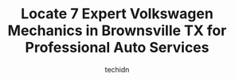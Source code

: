 ---
layout: ampstory
image: https://images.unsplash.com/photo-1574524096264-8d7e68d047f3?ixlib=rb-4.0.3&ixid=MnwxMjA3fDB8MHxwaG90by1wYWdlfHx8fGVufDB8fHx8&auto=format&fit=crop&w=640&h=853&q=80
author: techidn
featured: false
description: Trust your vehicles maintenance and repairs to the 7 best Volkswagen Mechanic in Brownsville TX, USA. With their extensive experience, cutting-edge technology, and commitment to customer sa
title: Locate 7 Expert Volkswagen Mechanics in Brownsville TX for Professional Auto Services
cover:
   title: Locate 7 Expert Volkswagen Mechanics in Brownsville TX for Professional Auto Services
   subtitle: Rickpate
   background: https://images.unsplash.com/photo-1574524096264-8d7e68d047f3?ixlib=rb-4.0.3&ixid=MnwxMjA3fDB8MHxwaG90by1wYWdlfHx8fGVufDB8fHx8&auto=format&fit=crop&w=640&h=853&q=80

pages: 
 - layout: thirds
   top: <h1>#1 Payne Brownsville Volkswagen Mitsubishi Service and Parts</h1>
   bottom: "<p>I typically have a decent experience when coming to get my vehicle serviced but today was not their day. As I sat waiting for my cars last oil change under the service</p>"
   background: https://www.knot35.com/toplist/wp-content/uploads/2023/06/best-volkswagen-mechanic-1-in-brownsville-tx-1685835381.png
   backgroundblur: true
 - layout: thirds
   top: <h1>#2 Big Bobs Garage</h1>
   bottom: "<p>6975 Paredes Line Rd suite e, Brownsville, TX 78526, United States</p>"
   background: https://www.knot35.com/toplist/wp-content/uploads/2023/06/best-volkswagen-mechanic-2-in-brownsville-tx-1685835381.jpeg
   cta:
      link: https://www.knot35.com/toplist/locate-7-expert-volkswagen-mechanics-in-brownsville-tx-for-professional-auto-services/
      text: Locate 7 Expert Volkswagen Mechanics in Brownsville TX for Professional Auto Services
 - layout: thirds
   top: <h1>#3 Sanchez A/C Auto Service</h1>
   bottom: "<p>6233 S Padre Island Hwy, Brownsville, TX 78521, United States</p>"
   background: https://www.knot35.com/toplist/wp-content/uploads/2023/06/best-volkswagen-mechanic-3-in-brownsville-tx-1685835382.jpeg
   cta:
      link: https://www.knot35.com/toplist/locate-7-expert-volkswagen-mechanics-in-brownsville-tx-for-professional-auto-services/
      text: Locate 7 Expert Volkswagen Mechanics in Brownsville TX for Professional Auto Services
 - layout: thirds
   top: <h1>#4 Boggus Tipton Express Service</h1>
   bottom: "<p>2155 Central Blvd, Brownsville, TX 78520, United States</p>"
   background: https://plus.unsplash.com/premium_photo-1664640458616-3c74f8cb4589?ixlib=rb-4.0.3&ixid=MnwxMjA3fDB8MHxwaG90by1wYWdlfHx8fGVufDB8fHx8&auto=format&fit=crop&w=640&h=853&q=80
   cta:
      link: https://www.knot35.com/toplist/locate-7-expert-volkswagen-mechanics-in-brownsville-tx-for-professional-auto-services/
      text: Locate 7 Expert Volkswagen Mechanics in Brownsville TX for Professional Auto Services
 - layout: thirds
   top: <h1>#5 AUTO TECHNOLOGY</h1>
   bottom: "<p>614 N EXPRESSWAY STE B, Brownsville, TX 78521, United States</p>"
   background: https://images.unsplash.com/photo-1597773150796-e5c14ebecbf5?ixlib=rb-4.0.3&ixid=MnwxMjA3fDB8MHxwaG90by1wYWdlfHx8fGVufDB8fHx8&auto=format&fit=crop&w=640&h=853&q=80
   cta:
      link: https://www.knot35.com/toplist/locate-7-expert-volkswagen-mechanics-in-brownsville-tx-for-professional-auto-services/
      text: Locate 7 Expert Volkswagen Mechanics in Brownsville TX for Professional Auto Services
 - layout: thirds
   top: <h1>#6 Dans Auto</h1>
   bottom: "<p>1839 Old Port Isabel Rd, Brownsville, TX 78521, United States</p>"
   background: https://images.unsplash.com/photo-1561679660-d00ee1e0dc8e?ixlib=rb-4.0.3&ixid=MnwxMjA3fDB8MHxwaG90by1wYWdlfHx8fGVufDB8fHx8&auto=format&fit=crop&w=640&h=853&q=80
   cta:
      link: https://www.knot35.com/toplist/locate-7-expert-volkswagen-mechanics-in-brownsville-tx-for-professional-auto-services/
      text: Locate 7 Expert Volkswagen Mechanics in Brownsville TX for Professional Auto Services
 - layout: thirds
   top: <h1>#7 Ramos Auto Service</h1>
   bottom: "<p>2345 E 14th St, Brownsville, TX 78521, United States</p>"
   background: https://images.unsplash.com/photo-1527066579998-dbbae57f45ce?ixlib=rb-4.0.3&ixid=MnwxMjA3fDB8MHxwaG90by1wYWdlfHx8fGVufDB8fHx8&auto=format&fit=crop&w=640&h=853&q=80
   cta:
      link: https://www.knot35.com/toplist/locate-7-expert-volkswagen-mechanics-in-brownsville-tx-for-professional-auto-services/
      text: Locate 7 Expert Volkswagen Mechanics in Brownsville TX for Professional Auto Services
 - layout: thirds
   middle: Continue reading...
   background: https://images.unsplash.com/photo-1618556658017-fd9c732d1360?ixlib=rb-4.0.3&ixid=MnwxMjA3fDB8MHxwaG90by1wYWdlfHx8fGVufDB8fHx8&auto=format&fit=crop&w=640&h=853&q=80
   cta:
      link: https://www.knot35.com/toplist/locate-7-expert-volkswagen-mechanics-in-brownsville-tx-for-professional-auto-services/
      text: Locate 7 Expert Volkswagen Mechanics in Brownsville TX for Professional Auto Services
      
---